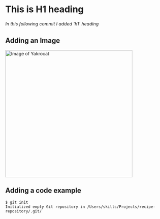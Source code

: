 # This is  H1 heading
###### In this following commit I added  'h1'  heading

## Adding an Image</h2>

<img alt="Image of Yakrocat" src=https://octodex.github.com/images/yaktocat.png width=400>

## Adding a code example</h2>

```
$ git init
Initialized empty Git repository in /Users/skills/Projects/recipe-repository/.git/
```
